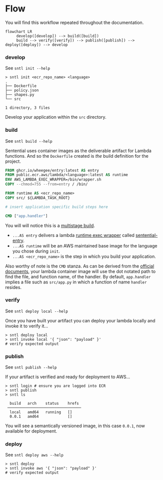 # Flow
You will find this workflow repeated throughout the documentation.
```mermaid
flowchart LR
     develop([develop]) --> build([build])
     build --> verify([verify]) --> publish([publish]) --> deploy([deploy]) --> develop
```

### develop
See `sntl init --help`

```shell
> sntl init <ecr_repo_name> <language>
.
├── Dockerfile
├── policy.json
├── shapes.py
└── src

1 directory, 3 files
```

Develop your application within the `src` directory.

### build
See `sntl build --help`

Sentential uses container images as the deliverable artifact for Lambda functions. And so the `Dockerfile` created is *the* build definition for the project.

```dockerfile
FROM ghcr.io/wheegee/entry:latest AS entry
FROM public.ecr.aws/lambda/<language>:latest AS runtime
ENV AWS_LAMBDA_EXEC_WRAPPER=/bin/wrapper.sh
COPY --chmod=755 --from=entry / /bin/

FROM runtime AS <ecr_repo_name>
COPY src/ ${LAMBDA_TASK_ROOT}

# insert application specific build steps here

CMD ["app.handler"]
```

You will will notice this is a [multistage build](https://docs.docker.com/build/building/multi-stage/).
- `...AS entry` delivers a lambda [runtime exec wrapper](https://docs.aws.amazon.com/lambda/latest/dg/runtimes-modify.html) called [sentential-entry](https://github.com/wheegee/sentential-entry).
- `...AS runtime` will be an AWS maintained base image for the language you chose during `init`.
- `...AS <ecr_repo_name>` is the step in which you build your application.

Also worthy of note is the `CMD` stanza. As can be derived from the [official documents](https://docs.aws.amazon.com/lambda/latest/dg/images-create.html), your lambda container image will use the dot notated path to find the file, and function name, of the handler. By default, `app.handler` implies a file such as `src/app.py` in which a function of name `handler` resides.

### verify
See `sntl deploy local --help`

Once you have built your artifact you can deploy your lambda locally and invoke it to verify it...

```shell
> sntl deploy local
> sntl invoke local '{ "json": "payload" }'
# verify expected output
```

### publish
See `sntl publish --help`

If your artifact is verified and ready for deployment to AWS...

```shell
> sntl login # ensure you are logged into ECR
> sntl publish
> sntl ls

  build   arch    status    hrefs  
 ───────────────────────────────── 
  local   amd64   running   []     
  0.0.1   amd64             []     
```

You will see a semantically versioned image, in this case `0.0.1`, now available for deployment.

### deploy
See `sntl deploy aws --help`

```shell
> sntl deploy
> sntl invoke aws '{ "json": "payload" }'
# verify expected output
```